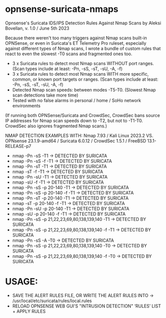 # opnsense-suricata-nmaps
Opnsense's Suricata IDS/IPS Detection Rules Against Nmap Scans by Aleksi Bovellan,
v. 1.0 / June 5th 2023

Because there weren't too many triggers against Nmap scans built-in OPNSense, or even in Suricata's ET Telemetry Pro ruleset, especially against different types of Nmap scans, I wrote a bundle of custom rules that react to even the slowest -T0 scans and fragmented ones too.

- 3 x Suricata rules to detect most Nmap scans WITHOUT port ranges. (Scan types include at least: -Pn, -sS, -sT, -sU, -A, -f)
- 3 x Suricata rules to detect most Nmap scans WITH more specific, common, or known port targets or ranges. (Scan types include at least: -Pn, -sS, -sT, -sU, -A, -f)
- Detected Nmap scan speeds: between modes -T5-T0. (Slowest Nmap scan detections take more time)
- Tested with no false alarms in personal / home / SoHo network environments


(If running both OPNSense/Suricata and CrowdSec, CrowdSec bans source IP addresses for Nmap scan speeds down to -T2, but not to -T1-T0. CrowdSec also ignores fragmented Nmap scans.)


NMAP DETECTION EXAMPLES WITH:   Nmap 7.93 / Kali Linux 2023.2	  VS.   OPNsense 23.1.9-amd64  /  Suricata 6.0.12  /  CrowdSec 1.5.1  /  FreeBSD 13.1-RELEASE-p7

- nmap -Pn -sS -T1     ->     DETECTED BY SURICATA
- nmap -Pn -sS -f -T1     ->     DETECTED BY SURICATA
- nmap -Pn -sT -T1     ->     DETECTED BY SURICATA
- nmap -sT -f -T1     ->     DETECTED BY SURICATA
- nmap -Pn -sU -T1     ->     DETECTED BY SURICATA
- nmap -sU -f -T1     ->     DETECTED BY SURICATA
- nmap -Pn -sS -p 20-140 -T1     ->     DETECTED BY SURICATA
- nmap -Pn -sS -p 20-140 -f -T1     ->     DETECTED BY SURICATA
- nmap -Pn -sT -p 20-140 -T1     ->     DETECTED BY SURICATA
- nmap -sT -p 20-140 -f -T1     ->     DETECTED BY SURICATA
- nmap -Pn -sU -p 20-140 -T1     ->     DETECTED BY SURICATA
- nmap -sU -p 20-140 -f -T1     ->     DETECTED BY SURICATA
- nmap -Pn -sS -p 21,22,23,69,80,138,139,140 -T1     ->     DETECTED BY SURICATA
- nmap -Pn -sS -p 21,22,23,69,80,138,139,140 -f -T1     ->     DETECTED BY SURICATA
- nmap -Pn -sS -A -T0     ->     DETECTED BY SURICATA
- nmap -Pn -sS -p 21,22,23,69,80,138,139,140 -T0     ->     DETECTED BY SURICATA
- nmap -Pn -sS -p 21,22,23,69,80,138,139,140 -f -T0     ->     DETECTED BY SURICATA

# USAGE:

- SAVE THE ALERT RULES FILE, OR WRITE THE ALERT RULES INTO ->  /usr/local/etc/suricata/rules/local.rules
- RELOAD OPNSENSE WEB GUI'S "INTRUSION DETECTION" ‘RULES’ LIST + APPLY RULES

